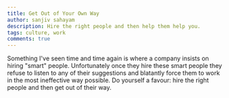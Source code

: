 ```yaml
---
title: Get Out of Your Own Way
author: sanjiv sahayam
description: Hire the right people and then help them help you.
tags: culture, work
comments: true
---
```


Something I've seen time and time again is where a company insists on hiring "smart" people. Unfortunately once they hire these smart people they refuse to listen to any of their suggestions and blatantly force them to work in the most ineffective way possible. Do yourself a favour: hire the right people and then get out of their way.